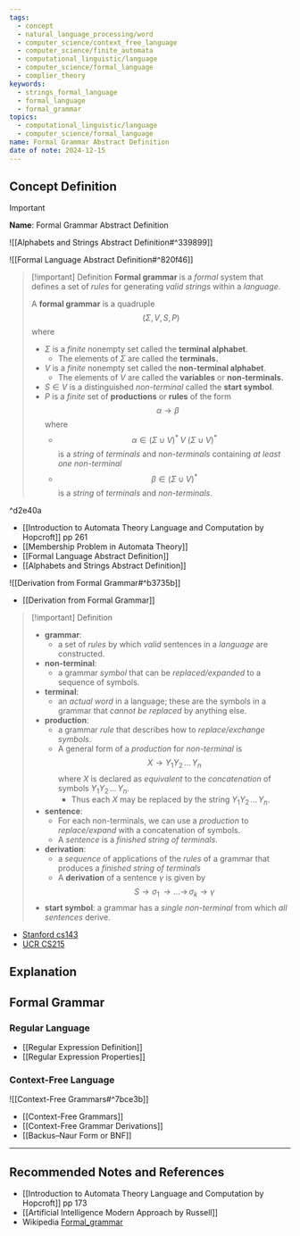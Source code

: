 ```yaml
---
tags:
  - concept
  - natural_language_processing/word
  - computer_science/context_free_language
  - computer_science/finite_automata
  - computational_linguistic/language
  - computer_science/formal_language
  - complier_theory
keywords:
  - strings_formal_language
  - formal_language
  - formal_grammar
topics:
  - computational_linguistic/language
  - computer_science/formal_language
name: Formal Grammar Abstract Definition
date of note: 2024-12-15
---
```


## Concept Definition

>[!important]
>**Name**: Formal Grammar Abstract Definition

![[Alphabets and Strings Abstract Definition#^339899]]

![[Formal Language Abstract Definition#^820f46]]

>[!important] Definition
>**Formal grammar** is a _formal_ system that defines a set of *rules* for generating *valid strings* within a *language*.
>
>A **formal grammar** is a quadruple $$(\Sigma, V, S, P)$$ where
>- $\Sigma$ is a *finite* nonempty set called the **terminal alphabet**.
>	- The elements of $\Sigma$ are called the **terminals.**
>- $V$ is a *finite* nonempty set called  the  **non-terminal alphabet**.  
>	- The elements of $V$ are called the **variables** or **non-terminals.**
>- $S\in V$ is a distinguished *non-terminal* called the **start symbol**.
>- $P$ is a *finite* set of **productions** or **rules** of the form $$\alpha \to \beta$$ where
>	- $$\alpha \in (\Sigma \cup V)^{*}\;V\;(\Sigma \cup V)^{*}$$ is a *string* of *terminals* and *non-terminals* containing *at least one non-terminal*
>	- $$\beta \in (\Sigma \cup V)^{*}$$  is a *string* of *terminals* and *non-terminals*. 

^d2e40a

- [[Introduction to Automata Theory Language and Computation by Hopcroft]] pp 261
- [[Membership Problem in Automata Theory]]
- [[Formal Language Abstract Definition]]
- [[Alphabets and Strings Abstract Definition]]

![[Derivation from Formal Grammar#^b3735b]]

- [[Derivation from Formal Grammar]]


>[!important] Definition
>- **grammar**: 
>	- a set of *rules* by which *valid* sentences in a *language* are constructed.
>- **non-terminal**: 
>	- a grammar *symbol* that can be *replaced/expanded* to a sequence of symbols.
>- **terminal**:
>	- an *actual word* in a language; these are the symbols in a grammar that *cannot be replaced* by anything else. 
>- **production**: 
>	- a grammar *rule* that describes how to *replace/exchange symbols*.
>	- A general form of a *production* for *non-terminal* is $$X \to Y_{1}Y_{2}\,{}\ldots{}\,Y_{n}$$ where $X$ is declared as *equivalent* to the *concatenation* of symbols $Y_{1}Y_{2}\,{}\ldots{}\,Y_{n}$.
>		- Thus each $X$ may be replaced by the string $Y_{1}Y_{2}\,{}\ldots{}\,Y_{n}$.
>- **sentence**:
>	- For each non-terminals, we can use a *production* to *replace/expand* with a concatenation of symbols. 
>	- A *sentence* is a *finished string of terminals*.
>- **derivation**:
>	- a *sequence* of applications of the *rules* of a grammar that produces a *finished string of terminals*
>	- A **derivation** of a sentence $\gamma$ is given by $$S \to \sigma_{1} \,{\to}\ldots{\to}\,\sigma_{k} \to \gamma$$
>- **start symbol**: a grammar has a *single non-terminal* from which *all sentences* derive.

- [Stanford cs143](https://web.stanford.edu/class/archive/cs/cs143/cs143.1128/handouts/080%20Formal%20Grammars.pdf)
- [UCR CS215](https://www.cs.ucr.edu/~jiang/cs215/tao-new.pdf)



## Explanation







## Formal Grammar

### Regular Language

- [[Regular Expression Definition]]
- [[Regular Expression Properties]]

### Context-Free Language

![[Context-Free Grammars#^7bce3b]]

- [[Context-Free Grammars]]
- [[Context-Free Grammar Derivations]]
- [[Backus–Naur Form or BNF]]



-----------
##  Recommended Notes and References


- [[Introduction to Automata Theory Language and Computation by Hopcroft]] pp 173
- [[Artificial Intelligence Modern Approach by Russell]]
- Wikipedia [Formal_grammar](https://en.wikipedia.org/wiki/Formal_grammar)